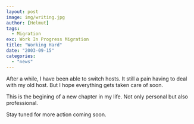 ```yaml
---
layout: post
image: img/writing.jpg
author: [Helmut]
tags:
  - Migration
exc: Work In Progress Migration
title: "Working Hard"
date: "2003-09-15"
categories: 
  - "news"
---
```


After a while, I have been able to switch hosts. It still a pain having to deal with my old host. But I hope everything gets taken care of soon.

This is the begining of a new chapter in my life. Not only personal but also professional.

Stay tuned for more action coming soon.
